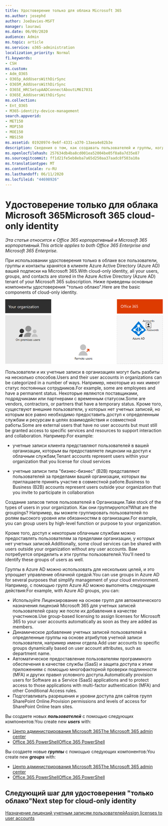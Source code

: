 ```yaml
---
title: Удостоверение только для облака Microsoft 365
ms.author: josephd
author: JoeDavies-MSFT
manager: laurawi
ms.date: 06/09/2020
audience: Admin
ms.topic: article
ms.service: o365-administration
localization_priority: Normal
f1.keywords:
- CSH
ms.custom:
- Adm_O365
- O365p_AddUsersWithDirSync
- O365M_AddUsersWithDirSync
- O365E_HRCSetupAADConnectAboutLM617031
- O365E_AddUsersWithDirSync
ms.collection:
- Ent_O365
- M365-identity-device-management
search.appverid:
- MET150
- MOP150
- MOE150
- MBS150
ms.assetid: 01920974-9e6f-4331-a370-13aea4e82b3e
description: Сведения о том, как создавать пользователей и группы, когда ваша подписка на Microsoft 365 использует удостоверение, доступное только для облака.
ms.openlocfilehash: 257634db4ba8cd001ea52004be05f8a8a7d35e87
ms.sourcegitcommit: ff1d21fe5eb8eba7a65d250aa37aadc8f503a10a
ms.translationtype: MT
ms.contentlocale: ru-RU
ms.lasthandoff: 06/11/2020
ms.locfileid: "44698926"
---
```

# <a name="microsoft-365-cloud-only-identity"></a><span data-ttu-id="78ae0-103">Удостоверение только для облака Microsoft 365</span><span class="sxs-lookup"><span data-stu-id="78ae0-103">Microsoft 365 cloud-only identity</span></span>

<span data-ttu-id="78ae0-104">*Эта статья относится к Office 365 корпоративный и Microsoft 365 корпоративный.*</span><span class="sxs-lookup"><span data-stu-id="78ae0-104">*This article applies to both Office 365 Enterprise and Microsoft 365 Enterprise.*</span></span>

<span data-ttu-id="78ae0-105">При использовании удостоверения только в облаке все пользователи, группы и контакты хранятся в клиенте Azure Active Directory (Azure AD) вашей подписки на Microsoft 365.</span><span class="sxs-lookup"><span data-stu-id="78ae0-105">With cloud-only identity, all your users, groups, and contacts are stored in the Azure Active Directory (Azure AD) tenant of your Microsoft 365 subscription.</span></span> <span data-ttu-id="78ae0-106">Ниже приведены основные компоненты удостоверения "только облако".</span><span class="sxs-lookup"><span data-stu-id="78ae0-106">Here are the basic components of cloud-only identity.</span></span>
 
![Основные компоненты удостоверения "только облако"](./media/about-office-365-identity/cloud-only-identity.png)

<span data-ttu-id="78ae0-108">Пользователи и их учетные записи в организациях могут быть разбиты на несколько способов.</span><span class="sxs-lookup"><span data-stu-id="78ae0-108">Users and their user accounts in organizations can be categorized in a number of ways.</span></span> <span data-ttu-id="78ae0-109">Например, некоторые из них имеют статус постоянных сотрудников.</span><span class="sxs-lookup"><span data-stu-id="78ae0-109">For example, some are employees and have a permanent status.</span></span> <span data-ttu-id="78ae0-110">Некоторые являются поставщиками, подрядчиками или партнерами с временным статусом.</span><span class="sxs-lookup"><span data-stu-id="78ae0-110">Some are vendors, contractors, or partners that have a temporary status.</span></span> <span data-ttu-id="78ae0-111">Кроме того, существуют внешние пользователи, у которых нет учетных записей, но которым все равно необходимо предоставить доступ к определенным службам и ресурсам в целях взаимодействия и совместной работы.</span><span class="sxs-lookup"><span data-stu-id="78ae0-111">Some are external users that have no user accounts but must still be granted access to specific services and resources to support interaction and collaboration.</span></span> <span data-ttu-id="78ae0-112">Например:</span><span class="sxs-lookup"><span data-stu-id="78ae0-112">For example:</span></span>

- <span data-ttu-id="78ae0-113">учетные записи клиента представляют пользователей в вашей организации, которым вы предоставляете лицензии на доступ к облачным службам;</span><span class="sxs-lookup"><span data-stu-id="78ae0-113">Tenant accounts represent users within your organization that you license for cloud services</span></span>

- <span data-ttu-id="78ae0-114">учетные записи типа "бизнес-бизнес" (B2B) представляют пользователей за пределами вашей организации, которых вы приглашаете принять участие в совместной работе.</span><span class="sxs-lookup"><span data-stu-id="78ae0-114">Business to Business (B2B) accounts represent users outside your organization that you invite to participate in collaboration</span></span>

<span data-ttu-id="78ae0-115">Создание запасов типов пользователей в Организации.</span><span class="sxs-lookup"><span data-stu-id="78ae0-115">Take stock of the types of users in your organization.</span></span> <span data-ttu-id="78ae0-116">Как они группируются?</span><span class="sxs-lookup"><span data-stu-id="78ae0-116">What are the groupings?</span></span> <span data-ttu-id="78ae0-117">Например, вы можете группировать пользователей по ролям высокого уровня или обязанностям в организации.</span><span class="sxs-lookup"><span data-stu-id="78ae0-117">For example, you can group users by high-level function or purpose to your organization.</span></span>

<span data-ttu-id="78ae0-118">Кроме того, доступ к некоторым облачным службам можно предоставлять пользователям за пределами организации, у которых нет учетных записей.</span><span class="sxs-lookup"><span data-stu-id="78ae0-118">Additionally, some cloud services can be shared with users outside your organization without any user accounts.</span></span> <span data-ttu-id="78ae0-119">Вам потребуется определить и эти группы пользователей.</span><span class="sxs-lookup"><span data-stu-id="78ae0-119">You'll need to identify these groups of users as well.</span></span>

<span data-ttu-id="78ae0-120">Группы в Azure AD можно использовать для нескольких целей, и это упрощает управление облачной средой.</span><span class="sxs-lookup"><span data-stu-id="78ae0-120">You can use groups in Azure AD for several purposes that simplify management of your cloud environment.</span></span> <span data-ttu-id="78ae0-121">Например, с помощью групп Azure AD можно выполнять следующие действия:</span><span class="sxs-lookup"><span data-stu-id="78ae0-121">For example, with Azure AD groups, you can:</span></span>

- <span data-ttu-id="78ae0-122">Используйте Лицензирование на основе групп для автоматического назначения лицензий Microsoft 365 для учетных записей пользователей сразу же после их добавления в качестве участников.</span><span class="sxs-lookup"><span data-stu-id="78ae0-122">Use group-based licensing to assign licenses for Microsoft 365 to your user accounts automatically as soon as they are added as members.</span></span>
- <span data-ttu-id="78ae0-123">Динамическое добавление учетных записей пользователей в определенные группы на основе атрибутов учетной записи пользователя, например имени отдела.</span><span class="sxs-lookup"><span data-stu-id="78ae0-123">Add user accounts to specific groups dynamically based on user account attributes, such as department name.</span></span>
- <span data-ttu-id="78ae0-124">Автоматическое предоставление пользователям программного обеспечения в качестве службы (SaaS) и защита доступа к этим приложениям с помощью многофакторной проверки подлинности (MFA) и других правил условного доступа.</span><span class="sxs-lookup"><span data-stu-id="78ae0-124">Automatically provision users for Software as a Service (SaaS) applications and to protect access to those applications with multi-factor authentication (MFA) and other Conditional Access rules.</span></span>
- <span data-ttu-id="78ae0-125">Подготавливать разрешения и уровни доступа для сайтов групп SharePoint Online.</span><span class="sxs-lookup"><span data-stu-id="78ae0-125">Provision permissions and levels of access for SharePoint Online team sites.</span></span>

<span data-ttu-id="78ae0-126">Вы создаете новых ***пользователей*** с помощью следующих компонентов:</span><span class="sxs-lookup"><span data-stu-id="78ae0-126">You create new ***users*** with:</span></span>

- [<span data-ttu-id="78ae0-127">Центр администрирования Microsoft 365</span><span class="sxs-lookup"><span data-stu-id="78ae0-127">The Microsoft 365 admin center</span></span>](https://docs.microsoft.com/office365/admin/add-users/add-users)
- [<span data-ttu-id="78ae0-128">Office 365 PowerShell</span><span class="sxs-lookup"><span data-stu-id="78ae0-128">Office 365 PowerShell</span></span>](https://docs.microsoft.com/office365/enterprise/powershell/create-user-accounts-with-office-365-powershell)

<span data-ttu-id="78ae0-129">Вы создаете новые ***группы*** с помощью следующих компонентов:</span><span class="sxs-lookup"><span data-stu-id="78ae0-129">You create new ***groups*** with:</span></span>

- [<span data-ttu-id="78ae0-130">Центр администрирования Microsoft 365</span><span class="sxs-lookup"><span data-stu-id="78ae0-130">The Microsoft 365 admin center</span></span>](https://docs.microsoft.com/office365/admin/create-groups/create-groups)
- [<span data-ttu-id="78ae0-131">Office 365 PowerShell</span><span class="sxs-lookup"><span data-stu-id="78ae0-131">Office 365 PowerShell</span></span>](https://docs.microsoft.com/office365/enterprise/powershell/manage-office-365-groups-with-powershell)


## <a name="next-step-for-cloud-only-identity"></a><span data-ttu-id="78ae0-132">Следующий шаг для удостоверения "только облако"</span><span class="sxs-lookup"><span data-stu-id="78ae0-132">Next step for cloud-only identity</span></span>

[<span data-ttu-id="78ae0-133">Назначение лицензий учетным записям пользователей</span><span class="sxs-lookup"><span data-stu-id="78ae0-133">Assign licenses to user accounts</span></span>](assign-licenses-to-user-accounts.md)
